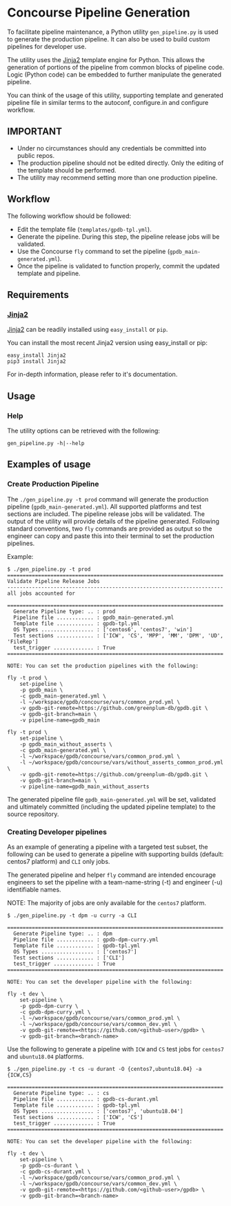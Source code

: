 # Concourse Pipeline Generation

To facilitate pipeline maintenance, a Python utility `gen_pipeline.py`
is used to generate the production pipeline. It can also be used to build
custom pipelines for developer use.

The utility uses the [Jinja2](http://jinja.pocoo.org/) template
engine for Python. This allows the generation of portions of the
pipeline from common blocks of pipeline code. Logic (Python code) can
be embedded to further manipulate the generated pipeline.

You can think of the usage of this utility, supporting template and
generated pipeline file in similar terms to the autoconf, configure.in and
configure workflow.

## IMPORTANT

* Under no circumstances should any credentials be committed into
  public repos.
* The production pipeline should not be edited directly. Only the
  editing of the template should be performed.
* The utility may recommend setting more than one production pipeline.

## Workflow

The following workflow should be followed:

* Edit the template file (`templates/gpdb-tpl.yml`).
* Generate the pipeline. During this step, the pipeline release jobs will be validated.
* Use the Concourse `fly` command to set the pipeline (`gpdb_main-generated.yml`).
* Once the pipeline is validated to function properly, commit the updated template and pipeline.

## Requirements

### [Jinja2](http://jinja.pocoo.org/)
[Jinja2](http://jinja.pocoo.org/) can be readily installed using `easy_install` or `pip`.

You can install the most recent Jinja2 version using easy_install or pip:

```
easy_install Jinja2
pip3 install Jinja2
```

For in-depth information, please refer to it's documentation.

## Usage

### Help
The utility options can be retrieved with the following:
```
gen_pipeline.py -h|--help
```

## Examples of usage

### Create Production Pipeline

The `./gen_pipeline.py -t prod` command will generate the production
pipeline (`gpdb_main-generated.yml`). All supported platforms and
test sections are included. The pipeline release jobs will be
validated. The output of the utility will provide details of the
pipeline generated. Following standard conventions, two `fly`
commands are provided as output so the engineer can copy and
paste this into their terminal to set the production pipelines.

Example:

```
$ ./gen_pipeline.py -t prod
======================================================================
Validate Pipeline Release Jobs
----------------------------------------------------------------------
all jobs accounted for

======================================================================
  Generate Pipeline type: .. : prod
  Pipeline file ............ : gpdb_main-generated.yml
  Template file ............ : gpdb-tpl.yml
  OS Types ................. : ['centos6', 'centos7', 'win']
  Test sections ............ : ['ICW', 'CS', 'MPP', 'MM', 'DPM', 'UD', 'FileRep']
  test_trigger ............. : True
======================================================================

NOTE: You can set the production pipelines with the following:

fly -t prod \
    set-pipeline \
    -p gpdb_main \
    -c gpdb_main-generated.yml \
    -l ~/workspace/gpdb/concourse/vars/common_prod.yml \
    -v gpdb-git-remote=https://github.com/greenplum-db/gpdb.git \
    -v gpdb-git-branch=main \
    -v pipeline-name=gpdb_main

fly -t prod \
    set-pipeline \
    -p gpdb_main_without_asserts \
    -c gpdb_main-generated.yml \
    -l ~/workspace/gpdb/concourse/vars/common_prod.yml \
    -l ~/workspace/gpdb/concourse/vars/without_asserts_common_prod.yml \
    -v gpdb-git-remote=https://github.com/greenplum-db/gpdb.git \
    -v gpdb-git-branch=main \
    -v pipeline-name=gpdb_main_without_asserts
```

The generated pipeline file `gpdb_main-generated.yml` will be set,
validated and ultimately committed (including the updated pipeline
template) to the source repository.

### Creating Developer pipelines

As an example of generating a pipeline with a targeted test subset,
the following can be used to generate a pipeline with supporting
builds (default: centos7 platform) and `CLI` only jobs.

The generated pipeline and helper `fly` command are intended encourage
engineers to set the pipeline with a team-name-string (-t) and engineer
(-u) identifiable names.

NOTE: The majority of jobs are only available for the `centos7`
      platform.

```
$ ./gen_pipeline.py -t dpm -u curry -a CLI

======================================================================
  Generate Pipeline type: .. : dpm
  Pipeline file ............ : gpdb-dpm-curry.yml
  Template file ............ : gpdb-tpl.yml
  OS Types ................. : ['centos7']
  Test sections ............ : ['CLI']
  test_trigger ............. : True
======================================================================

NOTE: You can set the developer pipeline with the following:

fly -t dev \
    set-pipeline \
    -p gpdb-dpm-curry \
    -c gpdb-dpm-curry.yml \
    -l ~/workspace/gpdb/concourse/vars/common_prod.yml \
    -l ~/workspace/gpdb/concourse/vars/common_dev.yml \
    -v gpdb-git-remote=<https://github.com/<github-user>/gpdb> \
    -v gpdb-git-branch=<branch-name>
```

Use the following to generate a pipeline with `ICW` and `CS` test jobs
for `centos7` and `ubuntu18.04` platforms.

```
$ ./gen_pipeline.py -t cs -u durant -O {centos7,ubuntu18.04} -a {ICW,CS}

======================================================================
  Generate Pipeline type: .. : cs
  Pipeline file ............ : gpdb-cs-durant.yml
  Template file ............ : gpdb-tpl.yml
  OS Types ................. : ['centos7', 'ubuntu18.04']
  Test sections ............ : ['ICW', 'CS']
  test_trigger ............. : True
======================================================================

NOTE: You can set the developer pipeline with the following:

fly -t dev \
    set-pipeline \
    -p gpdb-cs-durant \
    -c gpdb-cs-durant.yml \
    -l ~/workspace/gpdb/concourse/vars/common_prod.yml \
    -l ~/workspace/gpdb/concourse/vars/common_dev.yml \
    -v gpdb-git-remote=<https://github.com/<github-user>/gpdb> \
    -v gpdb-git-branch=<branch-name>
```
